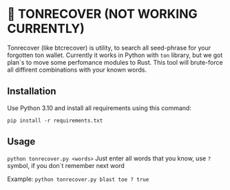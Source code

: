 # 💎 TONRECOVER (NOT WORKING CURRENTLY)
Tonrecover (like btcrecover) is utility, to search all seed-phrase for your forgotten ton wallet.
Currently it works in Python with `ton` library, but we got plan`s to move some perfomance
modules to Rust. This tool will brute-force all diffirent combinations with your known words.
## Installation

Use Python 3.10 and install all requirements using this command:


`pip install -r requirements.txt`

## Usage

`python tonrecover.py <words>`
Just enter all words that you know, use `?` symbol, if you don`t remember next word

Example:
`python tonrecover.py blast toe ? true`

